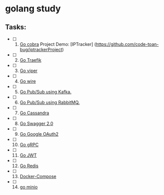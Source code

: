 # golang study

## Tasks:
- [ ] 1. [Go cobra](https://github.com/spf13/cobra)
  Project Demo: [IPTracker] (https://github.com/code-toan-bug/iptrackerProject)
    
- [ ] 2. [Go Traefik](https://github.com/traefik/traefik)
- [ ] 3. [Go viper ](https://github.com/spf13/viper)
- [ ] 4. [Go wire](https://github.com/google/wire)
- [ ] 5. [Go Pub/Sub using Kafka.](https://github.com/segmentio/kafka-go)
- [ ] 6. [Go Pub/Sub using RabbitMQ.](https://github.com/rabbitmq/amqp091-go)
- [ ] 7. [Go Cassandra](https://github.com/apache/cassandra-gocql-driver)
- [ ] 8. [Go Swagger 2.0](https://github.com/go-swagger/go-swagger)
- [ ] 9. [Go Google OAuth2](https://github.com/golang/oauth2)
- [ ] 10. [Go gRPC](https://github.com/grpc/grpc-go)
- [ ] 11. [Go JWT](https://github.com/golang-jwt/jwt)
- [ ] 12. [Go Redis](https://github.com/redis/go-redis)
- [ ] 13. [Docker-Compose](https://docs.docker.com/compose)
- [ ] 14. [go minio](https://github.com/minio/minio-go)

